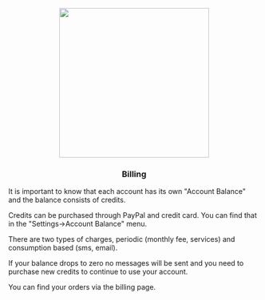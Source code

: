 <p align='center' style='text-align:center; width:100%;' width='100%'>
  <img src="https://www.bosbec.io/res/bosbec_navbar_logo_svg.svg" style='width:300px;' width='300px'/>
</p>


### <center>Billing</center>


It is important to know that each account has its own "Account Balance" and the balance consists of credits.

Credits can be purchased through PayPal and credit card. You can find that in the "Settings->Account Balance" menu.

There are two types of charges, periodic (monthly fee, services) and consumption based (sms, email). 

If your balance drops to zero no messages will be sent and you need to purchase new credits to continue to use your account.

You can find your orders via the billing page. 
